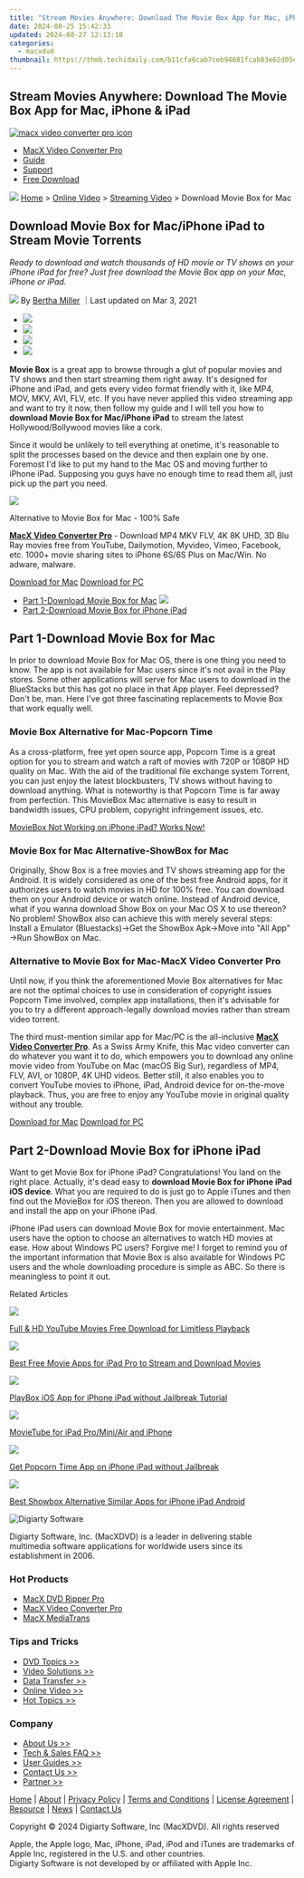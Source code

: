 ```yaml
---
title: "Stream Movies Anywhere: Download The Movie Box App for Mac, iPhone & iPad"
date: 2024-08-25 15:42:33
updated: 2024-08-27 12:13:10
categories:
  - macxdvd
thumbnail: https://thmb.techidaily.com/b11cfa6cab7ceb94681fcab83e62d05efa3e76c07b0a1fd703161df853374929.jpg
---
```


## Stream Movies Anywhere: Download The Movie Box App for Mac, iPhone & iPad

[![macx video converter pro icon](https://www.macxdvd.com/mac-dvd-video-converter-how-to/../image-style/new-seo/icon11.png)](https://tools.techidaily.com/macxdvd/products/)

* [MacX Video Converter Pro](https://tools.techidaily.com/macxdvd/products/)
* [Guide](https://tools.techidaily.com/macxdvd/products/)
* [Support](https://tools.techidaily.com/macxdvd/products/)
* [Free Download](https://tools.techidaily.com/macxdvd/products/)



![](https://www.macxdvd.com/mac-dvd-video-converter-how-to/../image-style/new-seo/icon7.png) [Home](https://tools.techidaily.com/macxdvd/products/) \> [Online Video](https://tools.techidaily.com/macxdvd/products/) \> [Streaming Video](https://tools.techidaily.com/macxdvd/products/) \> Download Movie Box for Mac

## Download Movie Box for Mac/iPhone iPad to Stream Movie Torrents



_Ready to download and watch thousands of HD movie or TV shows on your iPhone iPad for free? Just free download the Movie Box app on your Mac, iPhone or iPad._

![](https://www.macxdvd.com/mac-dvd-video-converter-how-to/../image-style/new-seo/icon6.png) By [Bertha Miller](https://www.linkedin.com/in/bertha-miller-7a324990/) ｜Last updated on Mar 3, 2021 

* [![](https://www.macxdvd.com/mac-dvd-video-converter-how-to/../image-style/new-seo/share-fa.jpg)](https://www.facebook.com/sharer/sharer.php?u=https://www.macxdvd.com/mac-dvd-video-converter-how-to/download-movie-box-for-mac-iphone-ipad.htm)
* [![](https://www.macxdvd.com/mac-dvd-video-converter-how-to/../image-style/new-seo/share-tw.jpg)](https://twitter.com/intent/tweet?url=https://www.macxdvd.com/mac-dvd-video-converter-how-to/download-movie-box-for-mac-iphone-ipad.htm)
* [![](https://www.macxdvd.com/mac-dvd-video-converter-how-to/../image-style/new-seo/share-email.jpg)](https://www.macxdvd.com/mac-dvd-video-converter-how-to/mailto:info@example.com?&subject=&body=https://www.macxdvd.com/mac-dvd-video-converter-how-to/download-movie-box-for-mac-iphone-ipad.htm)
* [![](https://www.macxdvd.com/mac-dvd-video-converter-how-to/../image-style/new-seo/share-in.jpg)](https://www.linkedin.com/shareArticle?mini=true&url=https://www.macxdvd.com/mac-dvd-video-converter-how-to/download-movie-box-for-mac-iphone-ipad.htm&title=&summary=https://www.macxdvd.com/mac-dvd-video-converter-how-to/download-movie-box-for-mac-iphone-ipad.htm&source=)

**Movie Box** is a great app to browse through a glut of popular movies and TV shows and then start streaming them right away. It's designed for iPhone and iPad, and gets every video format friendly with it, like MP4, MOV, MKV, AVI, FLV, etc. If you have never applied this video streaming app and want to try it now, then follow my guide and I will tell you how to **download Movie Box for Mac/iPhone iPad** to stream the latest Hollywood/Bollywood movies like a cork.

Since it would be unlikely to tell everything at onetime, it's reasonable to split the processes based on the device and then explain one by one. Foremost I'd like to put my hand to the Mac OS and moving further to iPhone iPad. Supposing you guys have no enough time to read them all, just pick up the part you need.

![](https://www.macxdvd.com/mac-dvd-video-converter-how-to/article-image/movie-box.png) 

Alternative to Movie Box for Mac - 100% Safe

[**MacX Video Converter Pro**](https://tools.techidaily.com/macxdvd/products/) \- Download MP4 MKV FLV, 4K 8K UHD, 3D Blu Ray movies free from YouTube, Dailymotion, Myvideo, Vimeo, Facebook, etc. 1000+ movie sharing sites to iPhone 6S/6S Plus on Mac/Win. No adware, malware.

[Download for Mac](https://tools.techidaily.com/macxdvd/products/) [Download for PC](https://tools.techidaily.com/macxdvd/products/) 

* [Part 1-Download Movie Box for Mac](https://tools.techidaily.com/macxdvd/products/) ![](https://www.macxdvd.com/mac-dvd-video-converter-how-to/../image-style/new-seo/icon4.png)
* [Part 2-Download Movie Box for iPhone iPad](https://tools.techidaily.com/macxdvd/products/)

## Part 1-Download Movie Box for Mac

In prior to download Movie Box for Mac OS, there is one thing you need to know. The app is not available for Mac users since it's not avail in the Play stores. Some other applications will serve for Mac users to download in the BlueStacks but this has got no place in that App player. Feel depressed? Don't be, man. Here I've got three fascinating replacements to Movie Box that work equally well.

### Movie Box Alternative for Mac-Popcorn Time

As a cross-platform, free yet open source app, Popcorn Time is a great option for you to stream and watch a raft of movies with 720P or 1080P HD quality on Mac. With the aid of the traditional file exchange system Torrent, you can just enjoy the latest blockbusters, TV shows without having to download anything. What is noteworthy is that Popcorn Time is far away from perfection. This MovieBox Mac alternative is easy to result in bandwidth issues, CPU problem, copyright infringement issues, etc.

[MovieBox Not Working on iPhone iPad? Works Now!](https://tools.techidaily.com/macxdvd/products/) 

### Movie Box for Mac Alternative-ShowBox for Mac

Originally, Show Box is a free movies and TV shows streaming app for the Android. It is widely considered as one of the best free Android apps, for it authorizes users to watch movies in HD for 100% free. You can download them on your Android device or watch online. Instead of Android device, what if you wanna download Show Box on your Mac OS X to use thereon? No problem! ShowBox also can achieve this with merely several steps: Install a Emulator (Bluestacks)→Get the ShowBox Apk→Move into "All App" →Run ShowBox on Mac.

### Alternative to Movie Box for Mac-MacX Video Converter Pro

Until now, if you think the aforementioned Movie Box alternatives for Mac are not the optimal choices to use in consideration of copyright issues Popcorn Time involved, complex app installations, then it's advisable for you to try a different approach-legally download movies rather than stream video torrent.

The third must-mention similar app for Mac/PC is the all-inclusive [**MacX Video Converter Pro**](https://tools.techidaily.com/macxdvd/products/). As a Swiss Army Knife, this Mac video converter can do whatever you want it to do, which empowers you to download any online movie video from YouTube on Mac (macOS Big Sur), regardless of MP4, FLV, AVI, or 1080P, 4K UHD videos. Better still, it also enables you to convert YouTube movies to iPhone, iPad, Android device for on-the-move playback. Thus, you are free to enjoy any YouTube movie in original quality without any trouble.

[Download for Mac](https://tools.techidaily.com/macxdvd/products/) [Download for PC](https://tools.techidaily.com/macxdvd/products/) 

## Part 2-Download Movie Box for iPhone iPad

Want to get Movie Box for iPhone iPad? Congratulations! You land on the right place. Actually, it's dead easy to **download Movie Box for iPhone iPad iOS device**. What you are required to do is just go to Apple iTunes and then find out the MovieBox for iOS thereon. Then you are allowed to download and install the app on your iPhone iPad. 

iPhone iPad users can download Movie Box for movie entertainment. Mac users have the option to choose an alternatives to watch HD movies at ease. How about Windows PC users? Forgive me! I forget to remind you of the important information that Movie Box is also available for Windows PC users and the whole downloading procedure is simple as ABC. So there is meaningless to point it out.



Related Articles

![](https://www.macxdvd.com/mac-dvd-video-converter-how-to/../image-style/new-seo/pic7.jpg)

[Full & HD YouTube Movies Free Download for Limitless Playback](https://tools.techidaily.com/macxdvd/products/) 

![](https://www.macxdvd.com/mac-dvd-video-converter-how-to/../image-style/new-seo/pic6.jpg)

[Best Free Movie Apps for iPad Pro to Stream and Download Movies](https://tools.techidaily.com/macxdvd/products/) 

![](https://www.macxdvd.com/mac-dvd-video-converter-how-to/../image-style/new-seo/pic5.jpg)

[PlayBox iOS App for iPhone iPad without Jailbreak Tutorial](https://tools.techidaily.com/macxdvd/products/) 

![](https://www.macxdvd.com/mac-dvd-video-converter-how-to/../image-style/new-seo/pic4.jpg)

[MovieTube for iPad Pro/Mini/Air and iPhone](https://tools.techidaily.com/macxdvd/products/) 

![](https://www.macxdvd.com/mac-dvd-video-converter-how-to/../image-style/new-seo/pic3.jpg)

[Get Popcorn Time App on iPhone iPad without Jailbreak](https://tools.techidaily.com/macxdvd/products/) 

![](https://www.macxdvd.com/mac-dvd-video-converter-how-to/../image-style/new-seo/pic2.jpg)

[Best Showbox Alternative Similar Apps for iPhone iPad Android](https://tools.techidaily.com/macxdvd/products/) 



![Digiarty Software](https://www.macxdvd.com/mac-dvd-video-converter-how-to/../icon/logo.png) 

Digiarty Software, Inc. (MacXDVD) is a leader in delivering stable multimedia software applications for worldwide users since its establishment in 2006.

### Hot Products

* [MacX DVD Ripper Pro](https://tools.techidaily.com/macxdvd/products/)
* [MacX Video Converter Pro](https://tools.techidaily.com/macxdvd/products/)
* [MacX MediaTrans](https://tools.techidaily.com/macxdvd/products/)

### Tips and Tricks

* [DVD Topics >>](https://tools.techidaily.com/macxdvd/products/)
* [Video Solutions >>](https://tools.techidaily.com/macxdvd/products/)
* [Data Transfer >>](https://tools.techidaily.com/macxdvd/products/)
* [Online Video >>](https://tools.techidaily.com/macxdvd/products/)
* [Hot Topics >>](https://tools.techidaily.com/macxdvd/products/)

### Company

* [About Us >>](https://tools.techidaily.com/macxdvd/products/)
* [Tech & Sales FAQ >>](https://tools.techidaily.com/macxdvd/products/)
* [User Guides >>](https://tools.techidaily.com/macxdvd/products/)
* [Contact Us >>](https://tools.techidaily.com/macxdvd/products/)
* [Partner >>](https://tools.techidaily.com/macxdvd/products/)



[Home](https://tools.techidaily.com/macxdvd/products/) | [About](https://tools.techidaily.com/macxdvd/products/) | [Privacy Policy](https://tools.techidaily.com/macxdvd/products/) | [Terms and Conditions](https://tools.techidaily.com/macxdvd/products/) | [License Agreement](https://tools.techidaily.com/macxdvd/products/) | [Resource](https://tools.techidaily.com/macxdvd/products/) | [News](https://tools.techidaily.com/macxdvd/products/) | [Contact Us](https://tools.techidaily.com/macxdvd/products/)

Copyright © 2024 Digiarty Software, Inc (MacXDVD). All rights reserved

Apple, the Apple logo, Mac, iPhone, iPad, iPod and iTunes are trademarks of Apple Inc, registered in the U.S. and other countries.  
Digiarty Software is not developed by or affiliated with Apple Inc.

<ins class="adsbygoogle"
     style="display:block"
     data-ad-format="autorelaxed"
     data-ad-client="ca-pub-7571918770474297"
     data-ad-slot="1223367746"></ins>



<ins class="adsbygoogle"
     style="display:block"
     data-ad-client="ca-pub-7571918770474297"
     data-ad-slot="8358498916"
     data-ad-format="auto"
     data-full-width-responsive="true"></ins>
